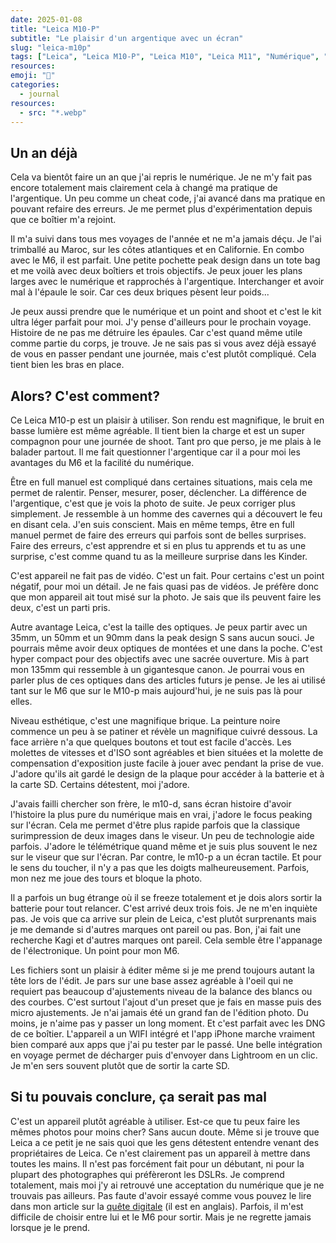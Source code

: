 ```yaml
---
date: 2025-01-08
title: "Leica M10-P"
subtitle: "Le plaisir d'un argentique avec un écran"
slug: "leica-m10p"
tags: ["Leica", "Leica M10-P", "Leica M10", "Leica M11", "Numérique", "digital"]
resources:
emoji: "📸"
categories:
  - journal
resources:
  - src: "*.webp"
---
```


## Un an déjà

Cela va bientôt faire un an que j'ai repris le numérique. Je ne m'y fait pas encore totalement mais clairement cela à changé ma pratique de l'argentique. Un peu comme un cheat code, j'ai avancé dans ma pratique en pouvant refaire des erreurs. Je me permet plus d'expérimentation depuis que ce boîtier m'a rejoint.

Il m'a suivi dans tous mes voyages de l'année et ne m'a jamais déçu. Je l'ai trimballé au Maroc, sur les côtes atlantiques et en Californie. En combo avec le M6, il est parfait. Une petite pochette peak design dans un tote bag et me voilà avec deux boîtiers et trois objectifs. Je peux jouer les plans larges avec le numérique et rapprochés à l'argentique. Interchanger et avoir mal à l'épaule le soir. Car ces deux briques pèsent leur poids... 

Je peux aussi prendre que le numérique et un point and shoot et c'est le kit ultra léger parfait pour moi. J'y pense d'ailleurs pour le prochain voyage. Histoire de ne pas me détruire les épaules. Car c'est quand même utile comme partie du corps, je trouve. Je ne sais pas si vous avez déjà essayé de vous en passer pendant une journée, mais c'est plutôt compliqué. Cela tient bien les bras en place.

## Alors? C'est comment?

Ce Leica M10-p est un plaisir à utiliser. Son rendu est magnifique, le bruit en basse lumière est même agréable. Il tient bien la charge et est un super compagnon pour une journée de shoot. Tant pro que perso, je me plais à le balader partout. Il me fait questionner l'argentique car il a pour moi les avantages du M6 et la facilité du numérique. 

Être en full manuel est compliqué dans certaines situations, mais cela me permet de ralentir. Penser, mesurer, poser, déclencher. La différence de l'argentique, c'est que je vois la photo de suite. Je peux corriger plus simplement. Je ressemble à un homme des cavernes qui a découvert le feu en disant cela. J'en suis conscient. Mais en même temps, être en full manuel permet de faire des erreurs qui parfois sont de belles surprises. Faire des erreurs, c'est apprendre et si en plus tu apprends et tu as une surprise, c'est comme quand tu as la meilleure surprise dans les Kinder. 

C'est appareil ne fait pas de vidéo. C'est un fait. Pour certains c'est un point négatif, pour moi un détail. Je ne fais quasi pas de vidéos. Je préfère donc que mon appareil ait tout misé sur la photo. Je sais que ils peuvent faire les deux, c'est un parti pris. 

Autre avantage Leica, c'est la taille des optiques. Je peux partir avec un 35mm, un 50mm et un 90mm dans la peak design S sans aucun souci. Je pourrais même avoir deux optiques de montées et une dans la poche. C'est hyper compact pour des objectifs avec une sacrée ouverture. Mis à part mon 135mm qui ressemble à un gigantesque canon. Je pourrai vous en parler plus de ces optiques dans des articles futurs je pense. Je les ai utilisé tant sur le M6 que sur le M10-p mais aujourd'hui, je ne suis pas là pour elles.

Niveau esthétique, c'est une magnifique brique. La peinture noire commence un peu à se patiner et révèle un magnifique cuivré dessous. La face arrière n'a que quelques boutons et tout est facile d'accès. Les molettes de vitesses et d'ISO sont agréables et bien situées et la molette de compensation d'exposition juste facile à jouer avec pendant la prise de vue. J'adore qu'ils ait gardé le design de la plaque pour accéder à la batterie et à la carte SD. Certains détestent, moi j'adore. 

J'avais failli chercher son frère, le m10-d, sans écran histoire d'avoir l'histoire la plus pure du numérique mais en vrai, j'adore le focus peaking sur l'écran. Cela me permet d'être plus rapide parfois que la classique surimpression de deux images dans le viseur. Un peu de technologie aide parfois. J'adore le télémétrique quand même et je suis plus souvent le nez sur le viseur que sur l'écran. Par contre, le m10-p a un écran tactile. Et pour le sens du toucher, il n'y a pas que les doigts malheureusement. Parfois, mon nez me joue des tours et bloque la photo. 

Il a parfois un bug étrange où il se freeze totalement et je dois alors sortir la batterie pour tout relancer. C'est arrivé deux trois fois. Je ne m'en inquiète pas. Je vois que ca arrive sur plein de Leica, c'est plutôt surprenants mais je me demande si d'autres marques ont pareil ou pas. Bon, j'ai fait une recherche Kagi et d'autres marques ont pareil. Cela semble être l'appanage de l'électronique. Un point pour mon M6.

Les fichiers sont un plaisir à éditer même si je me prend toujours autant la tête lors de l'édit. Je pars sur une base assez agréable à l'oeil qui ne requiert pas beaucoup d'ajustements niveau de la balance des blancs ou des courbes. C'est surtout l'ajout d'un preset que je fais en masse puis des micro ajustements. Je n'ai jamais été un grand fan de l'édition photo. Du moins, je n'aime pas y passer un long moment. Et c'est parfait avec les DNG de ce boîtier. L'appareil a un WIFI intégré et l'app iPhone marche vraiment bien comparé aux apps que j'ai pu tester par le passé. Une belle intégration en voyage permet de décharger puis d'envoyer dans Lightroom en un clic. Je m'en sers souvent plutôt que de sortir la carte SD. 

## Si tu pouvais conclure, ça serait pas mal

C'est un appareil plutôt agréable à utiliser. Est-ce que tu peux faire les mêmes photos pour moins cher? Sans aucun doute. Même si je trouve que Leica a ce petit je ne sais quoi que les gens détestent entendre venant des propriétaires de Leica. Ce n'est clairement pas un appareil à mettre dans toutes les mains. Il n'est pas forcément fait pour un débutant, ni pour la plupart des photographes qui préfèreront les DSLRs. Je comprend totalement, mais moi j'y ai retrouvé une acceptation du numérique que je ne trouvais pas ailleurs. Pas faute d'avoir essayé comme vous pouvez le lire dans mon article sur la [quête digitale](/digital-quest) (il est en anglais). Parfois, il m'est difficile de choisir entre lui et le M6 pour sortir. Mais je ne regrette jamais lorsque je le prend.
